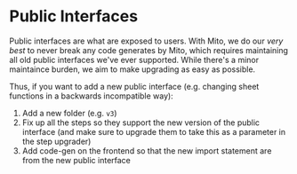 # Public Interfaces

Public interfaces are what are exposed to users. With Mito, we do our _very best_ to never break any code generates by Mito, which requires maintaining all old public interfaces we've ever supported. While there's a minor maintaince burden, we aim to make upgrading as easy as possible.

Thus, if you want to add a new public interface (e.g. changing sheet functions in a backwards incompatible way):
1. Add a new folder (e.g. `v3`)
2. Fix up all the steps so they support the new version of the public interface (and make sure to upgrade them to take this as a parameter in the step upgrader)
3. Add code-gen on the frontend so that the new import statement are from the new public interface
